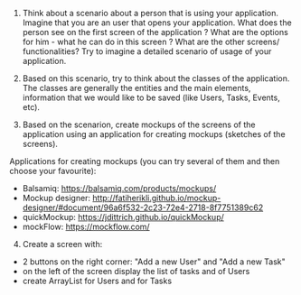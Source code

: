 1. Think about a scenario about a person that is using your application. Imagine that you are an user that opens your application. What does the person see on the first screen of the application ? What are the options for him - what he can do in this screen ? What are the other screens/ functionalities? Try to imagine a detailed scenario of usage of your application. 

2. Based on this scenario, try to think about the classes of the application. The classes are generally the entities and the main elements, information that we would like to be saved (like Users, Tasks, Events, etc). 

3. Based on the scenarion, create mockups of the screens of the application using an application for creating mockups (sketches of the screens).

Applications for creating mockups (you can try several of them and then choose your favourite):

- Balsamiq: https://balsamiq.com/products/mockups/
- Mockup designer: http://fatiherikli.github.io/mockup-designer/#document/96a6f532-2c23-72e4-2718-8f7751389c62
- quickMockup: https://jdittrich.github.io/quickMockup/
- mockFlow: https://mockflow.com/

4. Create a screen with:
- 2 buttons on the right corner: "Add a new User" and "Add a new Task"
- on the left of the screen display the list of tasks and of Users
- create ArrayList for Users and for Tasks

